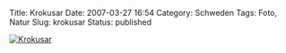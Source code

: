 Title: Krokusar
Date: 2007-03-27 16:54
Category: Schweden
Tags: Foto, Natur
Slug: krokusar
Status: published

[![Krokusar](/pic/krokus_s.jpg "Krokusar")](/pic/krokus_l.jpg)


